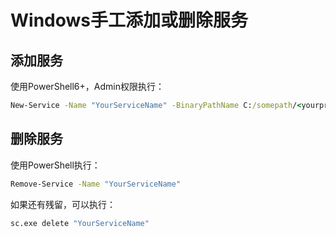 # Windows手工添加或删除服务

## 添加服务

使用PowerShell6+，Admin权限执行：

```cmd
New-Service -Name "YourServiceName" -BinaryPathName C:/somepath/<yourproject>.exe
```

## 删除服务

使用PowerShell执行：

```cmd
Remove-Service -Name "YourServiceName"
```

如果还有残留，可以执行：

```cmd
sc.exe delete "YourServiceName"
```
